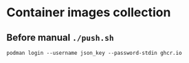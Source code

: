 # Container images collection

## Before manual `./push.sh`

```shell
podman login --username json_key --password-stdin ghcr.io
```
